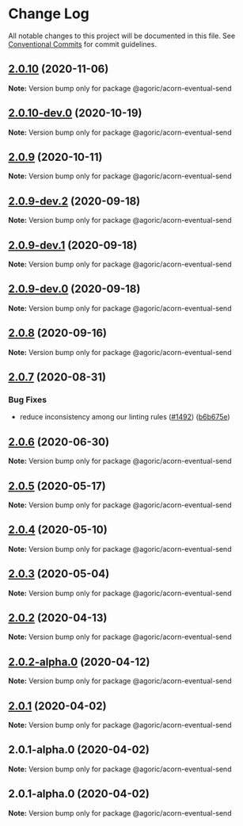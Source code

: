 # Change Log

All notable changes to this project will be documented in this file.
See [Conventional Commits](https://conventionalcommits.org) for commit guidelines.

## [2.0.10](https://github.com/Agoric/agoric-sdk/compare/@agoric/acorn-eventual-send@2.0.10-dev.0...@agoric/acorn-eventual-send@2.0.10) (2020-11-06)

**Note:** Version bump only for package @agoric/acorn-eventual-send





## [2.0.10-dev.0](https://github.com/Agoric/agoric-sdk/compare/@agoric/acorn-eventual-send@2.0.9...@agoric/acorn-eventual-send@2.0.10-dev.0) (2020-10-19)

**Note:** Version bump only for package @agoric/acorn-eventual-send





## [2.0.9](https://github.com/Agoric/agoric-sdk/compare/@agoric/acorn-eventual-send@2.0.9-dev.2...@agoric/acorn-eventual-send@2.0.9) (2020-10-11)

**Note:** Version bump only for package @agoric/acorn-eventual-send





## [2.0.9-dev.2](https://github.com/Agoric/agoric-sdk/compare/@agoric/acorn-eventual-send@2.0.9-dev.1...@agoric/acorn-eventual-send@2.0.9-dev.2) (2020-09-18)

**Note:** Version bump only for package @agoric/acorn-eventual-send





## [2.0.9-dev.1](https://github.com/Agoric/agoric-sdk/compare/@agoric/acorn-eventual-send@2.0.9-dev.0...@agoric/acorn-eventual-send@2.0.9-dev.1) (2020-09-18)

**Note:** Version bump only for package @agoric/acorn-eventual-send





## [2.0.9-dev.0](https://github.com/Agoric/agoric-sdk/compare/@agoric/acorn-eventual-send@2.0.8...@agoric/acorn-eventual-send@2.0.9-dev.0) (2020-09-18)

**Note:** Version bump only for package @agoric/acorn-eventual-send





## [2.0.8](https://github.com/Agoric/agoric-sdk/compare/@agoric/acorn-eventual-send@2.0.7...@agoric/acorn-eventual-send@2.0.8) (2020-09-16)

**Note:** Version bump only for package @agoric/acorn-eventual-send





## [2.0.7](https://github.com/Agoric/agoric-sdk/compare/@agoric/acorn-eventual-send@2.0.6...@agoric/acorn-eventual-send@2.0.7) (2020-08-31)


### Bug Fixes

* reduce inconsistency among our linting rules ([#1492](https://github.com/Agoric/agoric-sdk/issues/1492)) ([b6b675e](https://github.com/Agoric/agoric-sdk/commit/b6b675e2de110e2af19cad784a66220cab21dacf))





## [2.0.6](https://github.com/Agoric/agoric-sdk/compare/@agoric/acorn-eventual-send@2.0.5...@agoric/acorn-eventual-send@2.0.6) (2020-06-30)

**Note:** Version bump only for package @agoric/acorn-eventual-send





## [2.0.5](https://github.com/Agoric/agoric-sdk/compare/@agoric/acorn-eventual-send@2.0.4...@agoric/acorn-eventual-send@2.0.5) (2020-05-17)

**Note:** Version bump only for package @agoric/acorn-eventual-send





## [2.0.4](https://github.com/Agoric/agoric-sdk/compare/@agoric/acorn-eventual-send@2.0.3...@agoric/acorn-eventual-send@2.0.4) (2020-05-10)

**Note:** Version bump only for package @agoric/acorn-eventual-send





## [2.0.3](https://github.com/Agoric/agoric-sdk/compare/@agoric/acorn-eventual-send@2.0.2...@agoric/acorn-eventual-send@2.0.3) (2020-05-04)

**Note:** Version bump only for package @agoric/acorn-eventual-send





## [2.0.2](https://github.com/Agoric/agoric-sdk/compare/@agoric/acorn-eventual-send@2.0.2-alpha.0...@agoric/acorn-eventual-send@2.0.2) (2020-04-13)

**Note:** Version bump only for package @agoric/acorn-eventual-send





## [2.0.2-alpha.0](https://github.com/Agoric/agoric-sdk/compare/@agoric/acorn-eventual-send@2.0.1...@agoric/acorn-eventual-send@2.0.2-alpha.0) (2020-04-12)

**Note:** Version bump only for package @agoric/acorn-eventual-send





## [2.0.1](https://github.com/Agoric/agoric-sdk/compare/@agoric/acorn-eventual-send@2.0.1-alpha.0...@agoric/acorn-eventual-send@2.0.1) (2020-04-02)

**Note:** Version bump only for package @agoric/acorn-eventual-send





## 2.0.1-alpha.0 (2020-04-02)

**Note:** Version bump only for package @agoric/acorn-eventual-send





## 2.0.1-alpha.0 (2020-04-02)

**Note:** Version bump only for package @agoric/acorn-eventual-send
